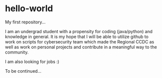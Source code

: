 # hello-world
My first repository...

I am an undergrad student with a propensity for coding (java/python) and knowledge in general.
It is my hope that I will be able to utilize github to work on scripts for cybersecurity team which made the Regional CCDC
as well as work on personal projects and contribute in a meaningful way to the community.

I am also looking for jobs :)

To be continued...
